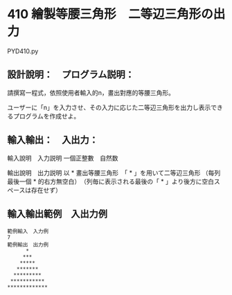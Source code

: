 # 410 繪製等腰三角形　二等辺三角形の出力
PYD410.py
## 設計說明：　プログラム説明：
請撰寫一程式，依照使用者輸入的n，畫出對應的等腰三角形。

ユーザーに「n」を入力させ、その入力に応じた二等辺三角形を出力し表示できるプログラムを作成せよ。

## 輸入輸出：　入出力：
輸入說明　入力説明
一個正整數　自然数

輸出說明　出力説明
以 * 畫出等腰三角形　「 * 」を用いて二等辺三角形
（每列最後一個 * 的右方無空白）　（列毎に表示される最後の「 * 」より後方に空白スペースは存在せず）

## 輸入輸出範例　入出力例

```
範例輸入　入力例
7
範例輸出　出力例
      *
     ***
    *****
   *******
  *********
 ***********
*************
```

